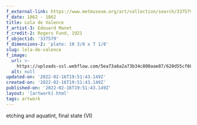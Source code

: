 ```yaml
---
f_external-link: https://www.metmuseum.org/art/collection/search/337579
f_date: 1862 - 1862
title: Lola de Valence
f_artist-3: Edouard Manet
f_credit-2: Rogers Fund, 1921
f_objectid: '337579'
f_dimensions-2: 'plate: 10 3/8 x 7 1/8'
slug: lola-de-valence
f_image:
  url: >-
    https://uploads-ssl.webflow.com/5ea73a6a2a73b34c800aae87/620d55cf66dd4cf60f7fd401_DP815306.jpeg
  alt: null
updated-on: '2022-02-16T19:51:43.149Z'
created-on: '2022-02-16T19:51:43.149Z'
published-on: '2022-02-16T19:51:43.149Z'
layout: '[artwork].html'
tags: artwork
---
```


etching and aquatint, final state (VI)
